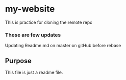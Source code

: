 # my-website
This is practice for cloning the remote repo
### These are few updates

Updating Readme.md on master on gitHub before rebase

## Purpose

This file is just a readme file.
